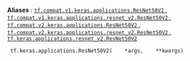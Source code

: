 **Aliases** : [ `tf.compat.v1.keras.applications.ResNet50V2` ](/api_docs/python/tf/keras/applications/ResNet50V2), [ `tf.compat.v1.keras.applications.resnet_v2.ResNet50V2` ](/api_docs/python/tf/keras/applications/ResNet50V2), [ `tf.compat.v2.keras.applications.ResNet50V2` ](/api_docs/python/tf/keras/applications/ResNet50V2), [ `tf.compat.v2.keras.applications.resnet_v2.ResNet50V2` ](/api_docs/python/tf/keras/applications/ResNet50V2), [ `tf.keras.applications.resnet_v2.ResNet50V2` ](/api_docs/python/tf/keras/applications/ResNet50V2)

```
 tf.keras.applications.ResNet50V2(    *args,    **kwargs) 
```

